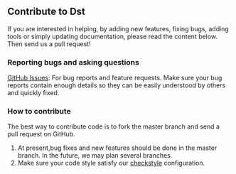 ## Contribute to Dst
If you are interested in helping, by adding new features, fixing bugs, adding tools or simply updating documentation, 
please read the content below. Then send us a pull request!

### Reporting bugs and asking questions
[GitHub Issues](https://github.com/dst-project/dst/issues): For bug reports and feature requests. Make sure your bug 
reports contain enough details so they can be easily understood by others and quickly fixed.
### How to contribute
The best way to contribute code is to fork the master branch and send a pull request on GitHub.
1. At present,bug fixes and new features should be done in the master branch. In the future, we may plan several branches.
2. Make sure your code style satisfy our [checkstyle](https://github.com/dst-project/dst/blob/master/checkstyle.xml) configuration.